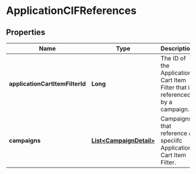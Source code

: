 

# ApplicationCIFReferences

## Properties

Name | Type | Description | Notes
------------ | ------------- | ------------- | -------------
**applicationCartItemFilterId** | **Long** | The ID of the Application Cart Item Filter that is referenced by a campaign. |  [optional]
**campaigns** | [**List&lt;CampaignDetail&gt;**](CampaignDetail.md) | Campaigns that reference a speciifc Application Cart Item Filter. |  [optional]



